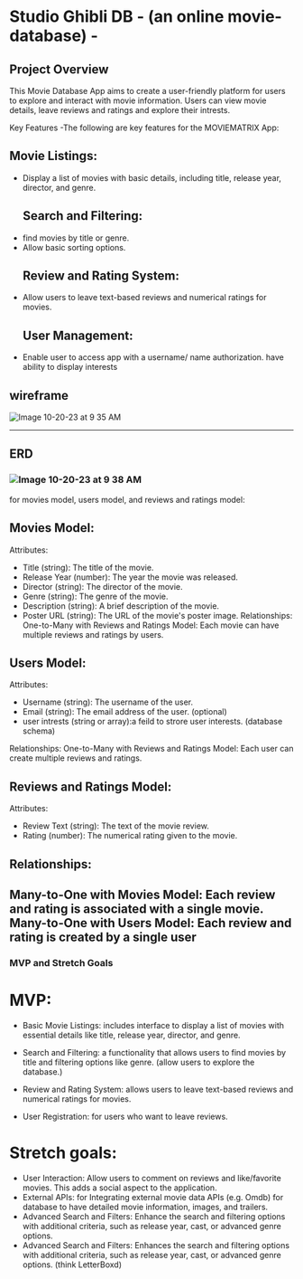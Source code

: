 # Studio Ghibli DB  - (an online movie-database) -


## Project Overview
This Movie Database App aims to create a user-friendly platform for users to explore and interact with movie information. Users can view movie details, leave reviews and ratings and explore their intrests.

Key Features
-The following are key features for the MOVIEMATRIX App:

  ## Movie Listings:
- Display a list of movies with basic details, including title, release year, director, and genre.
  ## Search and Filtering:
- find movies by title or genre.
- Allow basic sorting options.
  ## Review and Rating System:
- Allow users to leave text-based reviews and numerical ratings for movies.
  ## User Management: 
- Enable user to access app with a username/ name authorization. have ability to display interests

## wireframe 

![Image 10-20-23 at 9 35 AM](https://github.com/BlenTesfaye/MovieMatrix/assets/143666820/b2b609a3-30a0-4db2-b027-e4238c9825a2)

--------------------------------------------------------------------------------------------------------------------------------------
## ERD 
### ![Image 10-20-23 at 9 38 AM](https://github.com/BlenTesfaye/MovieMatrix/assets/143666820/1bb868ed-85b1-4eec-8611-7e8a5f6d2d40)
for movies model, users model, and reviews and ratings model: 


## Movies Model:

Attributes:
- Title (string): The title of the movie.
- Release Year (number): The year the movie was released.
- Director (string): The director of the movie.
- Genre (string): The genre of the movie.
- Description (string): A brief description of the movie.
- Poster URL (string): The URL of the movie's poster image.
Relationships:
One-to-Many with Reviews and Ratings Model:
Each movie can have multiple reviews and ratings by users.

## Users Model:

Attributes:
- Username (string): The username of the user.
- Email (string): The email address of the user. (optional)
- user intrests (string or array):a feild to strore user interests. (database schema)  

Relationships:
One-to-Many with Reviews and Ratings Model: Each user can create multiple reviews and ratings.

## Reviews and Ratings Model:

Attributes:
- Review Text (string): The text of the movie review.
- Rating (number): The numerical rating given to the movie.

## Relationships:
Many-to-One with Movies Model: Each review and rating is associated with a single movie.
Many-to-One with Users Model: Each review and rating is created by a single user 
---------------------------------------------------------------------------------------------------------------------------
### MVP and Stretch Goals 

# MVP: 
* Basic Movie Listings: includes interface to display a list of movies with essential details like title, release year, director, and genre.

* Search and Filtering: a functionality that allows users to find movies by title and filtering options like genre. (allow users to explore the database.)

* Review and Rating System:  allows users to leave text-based reviews and numerical ratings for movies.

* User Registration: for users who want to leave reviews. 


# Stretch goals: 

- User Interaction: Allow users to comment on reviews and like/favorite movies. This adds a social aspect to the application.
- External APIs: for Integrating external movie data APIs (e.g. Omdb) for database to have detailed movie information, images, and trailers.
- Advanced Search and Filters: Enhance the search and filtering options with additional criteria, such as release year, cast, or advanced genre options.
- Advanced Search and Filters: Enhances the search and filtering options with additional criteria, such as release year, cast, or advanced genre options. (think LetterBoxd)




